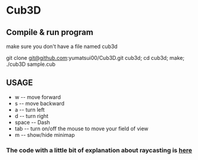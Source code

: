 # Cub3D

## Compile & run program
make sure you don't have a file named cub3d

git clone git@github.com:yumatsui00/Cub3D.git cub3d; cd cub3d; make; ./cub3D sample.cub

## USAGE
- w     -- move forward
- s     -- move backward
- a     -- turn left
- d     -- turn right
- space -- Dash
- tab   -- turn on/off the mouse to move your field of view
- m     -- show/hide minimap




### The code with a little bit of explanation about raycasting is [here](https://github.com/yumatsui00/Cub3D/tree/master/explain)
